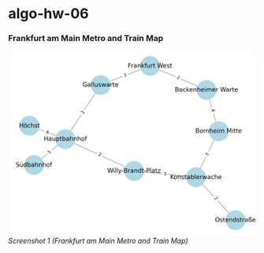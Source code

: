 # algo-hw-06

### Frankfurt am Main Metro and Train Map

![Frankfurt am Main Metro and Train Map](/public/images/python.png) _Screenshot 1
(Frankfurt am Main Metro and Train Map)_
